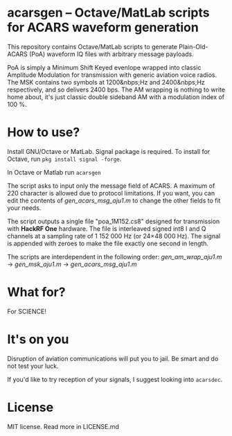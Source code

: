 # acarsgen &ndash; Octave/MatLab scripts for ACARS waveform generation

This repository contains Octave/MatLab scripts to generate Plain-Old-ACARS (PoA) waveform IQ files with arbitrary message payloads.

PoA is simply a Minimum Shift Keyed evenlope wrapped into classic Amplitude Modulation for transmission with generic aviation voice radios. The MSK contains two symbols at 1200&nbps;Hz and 2400&nbps;Hz respectively, and so delivers 2400&nbsp;bps. The AM wrapping is nothing to write home about, it's just classic double sideband AM with a modulation index of 100&nbsp;%.


# How to use?

Install GNU/Octave or MatLab. Signal package is required. To install for Octave, run `pkg install signal -forge`.

In Octave or Matlab run `acarsgen`

The script asks to input only the message field of ACARS. A maximum of 220 character is allowed due to protocol limitations. If you want, you can edit the contents of _gen_acars_msg_aju1.m_ to change the other fields to fit your needs.

The script outputs a single file "poa_1M152.cs8" designed for transmission with **HackRF One** hardware. The file is interleaved signed int8 I and Q channels at a sampling rate of 1&nbsp;152&nbsp;000 Hz (or 24&times;48&nbsp;000 Hz). The signal is appended with zeroes to make the file exactly one second in length.

The scripts are interdependent in the following order: _gen_am_wrap_aju1.m_ &rarr; _gen_msk_aju1.m_ &rarr;  _gen_acars_msg_aju1.m_


# What for?

For SCIENCE!


# It's on you

Disruption of aviation communications will put you to jail. Be smart and do not test your luck.

If you'd like to try reception of your signals, I suggest looking into `acarsdec`.


# License

MIT license. Read more in LICENSE.md